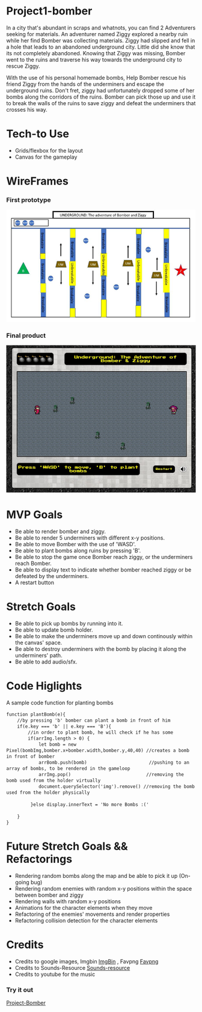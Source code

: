 # Project1-bomber

In a city that's abundant in scraps and whatnots, you can find 2 Adventurers seeking for materials. An adventurer named Ziggy explored a nearby ruin while her find Bomber was collecting materials. 
Ziggy had slipped and fell in a hole that leads to an abandoned underground city. Little did she know that its not completely abandoned. 
Knowing that Ziggy was missing, Bomber went to the ruins and traverse his way towards the underground city to rescue Ziggy.

With the use of his personal homemade bombs, Help Bomber rescue his friend Ziggy from the hands of the underminers and escape the underground ruins. 
Don't fret, ziggy had unfortunately dropped some of her bombs along the corridors of the ruins. Bomber can pick those up and use it to break the walls of the ruins to save ziggy and defeat the underminers that crosses his way.

# Tech-to Use
* Grids/flexbox for the layout
* Canvas for the gameplay

# WireFrames
### First prototype
![Bomber-wireframe](wireframe.JPG)

### Final product
![Final-wireframe](wireframe-update.JPG)

# MVP Goals
* Be able to render bomber and ziggy.
* Be able to render 5 underminers with different x-y positions.
* Be able to move Bomber with the use of 'WASD'.
* Be able to plant bombs along ruins by pressing 'B'.
* Be able to stop the game once Bomber reach ziggy, or the underminers reach Bomber.
* Be able to display text to indicate whether bomber reached ziggy or be defeated by the underminers.
* A restart button

# Stretch Goals
* Be able to pick up bombs by running into it.
* Be able to update bomb holder.
* Be able to make the underminers move up and down continously within the canvas' space.
* Be able to destroy underminers with the bomb by placing it along the underminers' path.
* Be able to add audio/sfx.

# Code Higlights
A sample code function for planting bombs
```
function plantBomb(e){
    //by pressing 'b' bomber can plant a bomb in front of him
    if(e.key === 'b' || e.key === 'B'){
        //in order to plant bomb, he will check if he has some
        if(arrImg.length > 0) { 
            let bomb = new Pixel(bombImg,bomber.x+bomber.width,bomber.y,40,40) //creates a bomb in front of bomber
            arrBomb.push(bomb)                       //pushing to an array of bombs, to be rendered in the gameloop
            arrImg.pop()                            //removing the bomb used from the holder virtually
            document.querySelector('img').remove() //removing the bomb used from the holder physically

         }else display.innerText = 'No more Bombs :('
             
    }
}

```

# Future Stretch Goals && Refactorings
* Rendering random bombs along the map and be able to pick it up (On-going bug)
* Rendering random enemies with random x-y positions within the space between bomber and ziggy
* Rendering walls with random x-y positions
* Animations for the character elements when they move
* Refactoring of the enemies' movements and render properties
* Refactoring collision detection for the character elements

# Credits
* Credits to google images, Imgbin [ImgBin](imgbin.com) , Favpng [Favpng](favpng.com) 
* Credits to Sounds-Resource [Sounds-resource](www.sounds-resource.com)
* Credits to youtube for the music

### Try it out
[Project-Bomber](https://jondmc.github.io/Project1-bomber/)